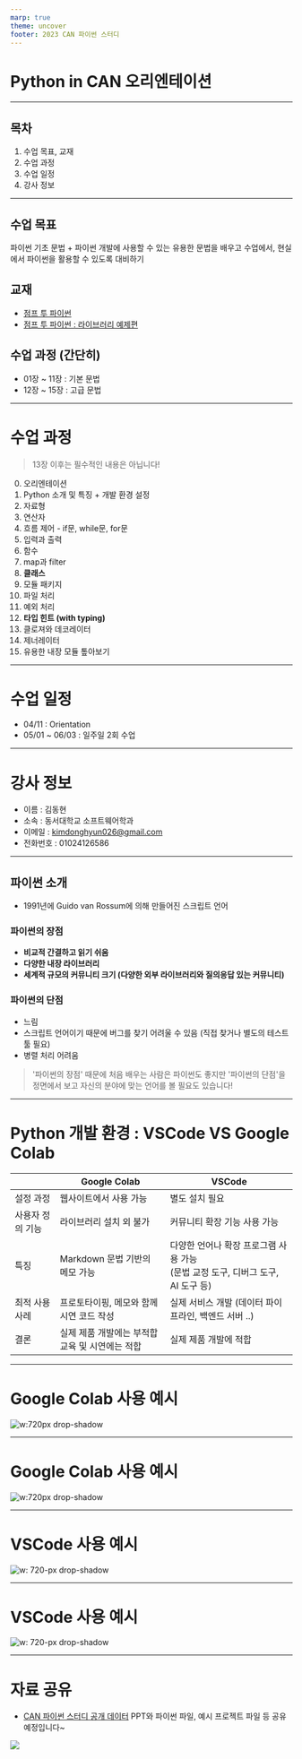 ```yaml
---
marp: true
theme: uncover
footer: 2023 CAN 파이썬 스터디
---
```


<style>
  :root {
    font-size: 1.25rem;
  }
</style>

# Python in CAN 오리엔테이션

---

## 목차

1. 수업 목표, 교재
2. 수업 과정
3. 수업 일정
4. 강사 정보

---

## 수업 목표

파이썬 기초 문법 + 파이썬 개발에 사용할 수 있는 유용한 문법을 배우고
수업에서, 현실에서 파이썬을 활용할 수 있도록 대비하기


## 교재

- [점프 투 파이썬](https://wikidocs.net/book/1)
- [점프 투 파이썬 : 라이브러리 예제편](https://wikidocs.net/book/5445)

## 수업 과정 (간단히)

- 01장 ~ 11장 : 기본 문법
- 12장 ~ 15장 : 고급 문법

---

# 수업 과정

> 13장 이후는 필수적인 내용은 아닙니다!

0. 오리엔테이션
1. Python 소개 및 특징 + 개발 환경 설정
2. 자료형
3. 연산자
4. 흐름 제어 - if문, while문, for문
5. 입력과 출력
6. 함수
7. map과 filter
8. **클래스**
9. 모듈 패키지
10. 파일 처리
11. 예외 처리
12. **타입 힌트 (with typing)**
13. 클로져와 데코레이터
14. 제너레이터
15. 유용한 내장 모듈 톺아보기

---

# 수업 일정

- 04/11 : Orientation
- 05/01 ~ 06/03 : 일주일 2회 수업

---

# 강사 정보

- 이름 : 김동현
- 소속 : 동서대학교 소프트웨어학과
- 이메일 : kimdonghyun026@gmail.com
- 전화번호 : 01024126586

---

## 파이썬 소개

- 1991년에 Guido van Rossum에 의해 만들어진 스크립트 언어

### 파이썬의 장점

- **비교적 간결하고 읽기 쉬움**
- **다양한 내장 라이브러리**
- **세계적 규모의 커뮤니티 크기 (다양한 외부 라이브러리와 질의응답 있는 커뮤니티)**

### 파이썬의 단점

- 느림
- 스크립트 언어이기 때문에 버그를 찾기 어려울 수 있음 (직접 찾거나 별도의 테스트 툴 필요)
- 병렬 처리 어려움

> '파이썬의 장점' 때문에 처음 배우는 사람은 파이썬도 좋지만
> '파이썬의 단점'을 정면에서 보고 자신의 분야에 맞는 언어를 볼 필요도 있습니다!

---

# Python 개발 환경 : VSCode VS Google Colab

| | Google Colab | VSCode |
|-|-|-|
|설정 과정|웹사이트에서 사용 가능|별도 설치 필요|
|사용자 정의 기능|라이브러리 설치 외 불가|커뮤니티 확장 기능 사용 가능|
|특징|Markdown 문법 기반의 메모 가능|다양한 언어나 확장 프로그램 사용 가능 <br> (문법 교정 도구, 디버그 도구, AI 도구 등)|
|최적 사용 사레|프로토타이핑, 메모와 함께 시연 코드 작성|실제 서비스 개발 (데이터 파이프라인, 백엔드 서버 ..)|
|결론| 실제 제품 개발에는 부적합 <br> 교육 및 시연에는 적합 | 실제 제품 개발에 적합 |

--- 

# Google Colab 사용 예시

![w:720px drop-shadow](./00-OT-assets/COLAB%20EXAMPLE.png)

---

# Google Colab 사용 예시

![w:720px drop-shadow](./00-OT-assets/COLAB%20EXAMPLE%202.png)

---

# VSCode 사용 예시

![w: 720-px drop-shadow](./00-OT-assets/VSC%20EXAMPLE.jpg)

---

# VSCode 사용 예시

![w: 720-px drop-shadow](./00-OT-assets/VSC%20EXAMPLE%202.jpg)

---

# 자료 공유

- [CAN 파이썬 스터디 공개 데이터](https://devcomfort.notion.site/CAN-Python-f1352d016a2b41d0a10a32d3addd6ff7)
  PPT와 파이썬 파일, 예시 프로젝트 파일 등 공유 예정입니다~

![](https://api.qrserver.com/v1/create-qr-code/?size=150x150&data=https://devcomfort.notion.site/CAN-Python-f1352d016a2b41d0a10a32d3addd6ff7)

